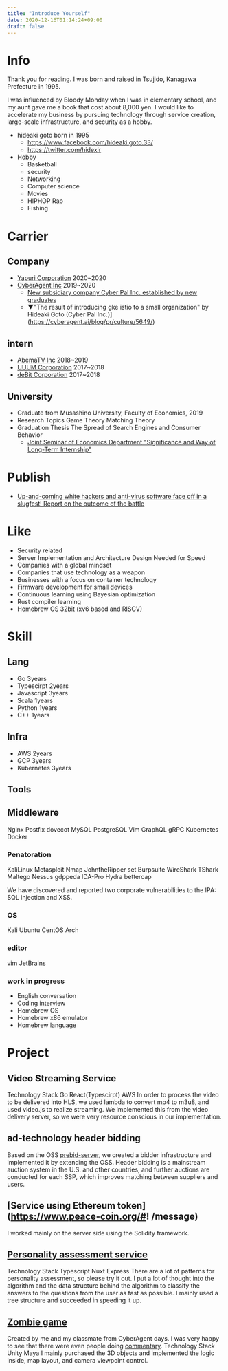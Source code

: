 ```yaml
---
title: "Introduce Yourself"
date: 2020-12-16T01:14:24+09:00
draft: false
--- 
```

# Info
Thank you for reading.
I was born and raised in Tsujido, Kanagawa Prefecture in 1995.

I was influenced by Bloody Monday when I was in elementary school, and my aunt gave me a book that cost about 8,000 yen.
I would like to accelerate my business by pursuing technology through service creation, large-scale infrastructure, and security as a hobby.


- hideaki goto born in 1995
    - https://www.facebook.com/hideaki.goto.33/
    - https://twitter.com/hidexir
- Hobby
    - Basketball
    - security
    - Networking
    - Computer science
    - Movies
    - HIPHOP Rap
    - Fishing
# Carrier
## Company
- [Yapuri Corporation](https://yappli.co.jp/) 2020~2020    
- [CyberAgent Inc](https://www.cyberagent.co.jp/) 2019~2020
    - [New subsidiary company Cyber Pal Inc. established by new graduates](https://www.cyberagent.co.jp/news/detail/id=23000)
    - ▼"The result of introducing gke istio to a small organization" by Hideaki Goto (Cyber Pal Inc.)](https://cyberagent.ai/blog/pr/culture/5649/)
## intern
- [AbemaTV Inc](https://abema.tv/) 2018~2019
- [UUUM Corporation](https://www.uuum.co.jp/) 2017~2018
- [deBit Corporation](https://debit.co.jp/) 2017~2018
## University
- Graduate from Musashino University, Faculty of Economics, 2019
- Research Topics Game Theory Matching Theory
- Graduation Thesis The Spread of Search Engines and Consumer Behavior
    - [Joint Seminar of Economics Department "Significance and Way of Long-Term Internship"](https://www.musashino-u.ac.jp/news/20180501-03.html) 

# Publish
- [Up-and-coming white hackers and anti-virus software face off in a slugfest! Report on the outcome of the battle](https://news.mynavi.jp/kikaku/20180720-665544/)

# Like
- Security related
- Server Implementation and Architecture Design Needed for Speed
- Companies with a global mindset
- Companies that use technology as a weapon
- Businesses with a focus on container technology
- Firmware development for small devices
- Continuous learning using Bayesian optimization
- Rust compiler learning
- Homebrew OS 32bit (xv6 based and RISCV)

# Skill
## Lang
- Go 3years
- Typescirpt 2years
- Javascript 3years
- Scala 1years
- Python 1years
- C++ 1years

## Infra
- AWS 2years
- GCP 3years
- Kubernetes 3years

## Tools
## Middleware
Nginx Postfix dovecot MySQL PostgreSQL Vim GraphQL gRPC Kubernetes Docker

### Penatoration
KaliLinux Metasploit Nmap JohntheRipper set Burpsuite WireShark TShark Maltego Nessus gdppeda IDA-Pro Hydra bettercap

We have discovered and reported two corporate vulnerabilities to the IPA: SQL injection and XSS.

### OS
Kali Ubuntu CentOS Arch

### editor
vim JetBrains

### work in progress
- English conversation
- Coding interview
- Homebrew OS
- Homebrew x86 emulator
- Homebrew language

# Project
## Video Streaming Service
Technology Stack
Go React(Typescirpt) AWS
In order to process the video to be delivered into HLS, we used lambda to convert mp4 to m3u8, and used video.js to realize streaming.
We implemented this from the video delivery server, so we were very resource conscious in our implementation.

## ad-technology header bidding
Based on the OSS [prebid-server](https://prebid.org/product-suite/prebid-server/), we created a bidder infrastructure and implemented it by extending the OSS. Header bidding is a mainstream auction system in the U.S. and other countries, and further auctions are conducted for each SSP, which improves matching between suppliers and users.

## [Service using Ethereum token](https://www.peace-coin.org/#! /message)
I worked mainly on the server side using the Solidity framework.

## [Personality assessment service](https://www.zelfium.com/ja/)
Technology Stack
Typescript Nuxt Express
There are a lot of patterns for personality assessment, so please try it out. I put a lot of thought into the algorithm and the data structure behind the algorithm to classify the answers to the questions from the user as fast as possible.
I mainly used a tree structure and succeeded in speeding it up.

## [Zombie game](https://apps.apple.com/jp/app/escape-from-uncle/id1444505240)
Created by me and my classmate from CyberAgent days. I was very happy to see that there were even people doing [commentary](https://gameappch.com/app/?app=06132).
Technology Stack
Unity Maya
I mainly purchased the 3D objects and implemented the logic inside, map layout, and camera viewpoint control.